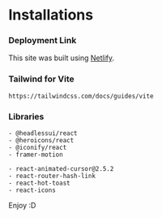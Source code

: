 # Installations

### Deployment Link
This site was built using [Netlify](https://todolist-by-dmf.netlify.app/).

### Tailwind for Vite
```
https://tailwindcss.com/docs/guides/vite
```
### Libraries
```
- @headlessui/react
- @heroicons/react
- @iconify/react
- framer-motion

- react-animated-cursor@2.5.2
- react-router-hash-link
- react-hot-toast
- react-icons
```
Enjoy :D
